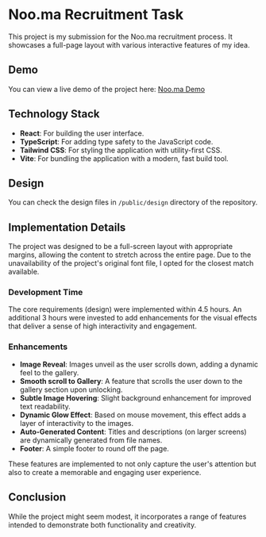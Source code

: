 # Noo.ma Recruitment Task

This project is my submission for the Noo.ma recruitment process. It showcases a full-page layout with various interactive features of my idea.

## Demo

You can view a live demo of the project here: [Noo.ma Demo](https://noo-ma-recruitment-task.vercel.app/)

## Technology Stack

- **React**: For building the user interface.
- **TypeScript**: For adding type safety to the JavaScript code.
- **Tailwind CSS**: For styling the application with utility-first CSS.
- **Vite**: For bundling the application with a modern, fast build tool.

## Design

You can check the design files in `/public/design` directory of the repository.

## Implementation Details

The project was designed to be a full-screen layout with appropriate margins, allowing the content to stretch across the entire page. Due to the unavailability of the project's original font file, I opted for the closest match available.

### Development Time

The core requirements (design) were implemented within 4.5 hours. An additional 3 hours were invested to add enhancements for the visual effects that deliver a sense of high interactivity and engagement.

### Enhancements

- **Image Reveal**: Images unveil as the user scrolls down, adding a dynamic feel to the gallery.
- **Smooth scroll to Gallery**: A feature that scrolls the user down to the gallery section upon unlocking.
- **Subtle Image Hovering**: Slight background enhancement for improved text readability.
- **Dynamic Glow Effect**: Based on mouse movement, this effect adds a layer of interactivity to the images.
- **Auto-Generated Content**: Titles and descriptions (on larger screens) are dynamically generated from file names.
- **Footer**: A simple footer to round off the page.

These features are implemented to not only capture the user's attention but also to create a memorable and engaging user experience.

## Conclusion

While the project might seem modest, it incorporates a range of features intended to demonstrate both functionality and creativity.